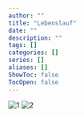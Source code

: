 ```yaml
---
author: ""
title: "Lebenslauf"
date: ""
description: ""
tags: []
categories: []
series: []
aliases: []
ShowToc: false
TocOpen: false
---
```

![1](/work/resume1.png)
![2](/work/resume2.png)